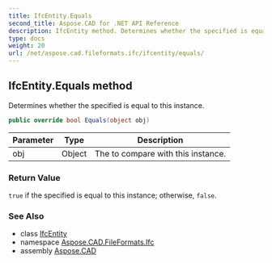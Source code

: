 ```yaml
---
title: IfcEntity.Equals
second_title: Aspose.CAD for .NET API Reference
description: IfcEntity method. Determines whether the specified is equal to this instance
type: docs
weight: 20
url: /net/aspose.cad.fileformats.ifc/ifcentity/equals/
---
```

## IfcEntity.Equals method

Determines whether the specified is equal to this instance.

```csharp
public override bool Equals(object obj)
```

| Parameter | Type | Description |
| --- | --- | --- |
| obj | Object | The to compare with this instance. |

### Return Value

`true` if the specified is equal to this instance; otherwise, `false`.

### See Also

* class [IfcEntity](../)
* namespace [Aspose.CAD.FileFormats.Ifc](../../ifcentity/)
* assembly [Aspose.CAD](../../../)


